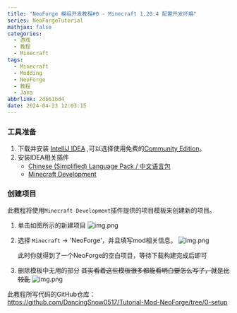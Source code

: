 ```yaml
---
title: "NeoForge 模组开发教程#0 - Minecraft 1.20.4 配置开发环境"
series: NeoForgeTutorial
mathjax: false
categories:
  - 游戏
  - 教程
  - Minecraft
tags:
  - Minecraft
  - Modding
  - NeoForge
  - 教程
  - Java
abbrlink: 2db61bd4
date: 2024-04-23 12:03:15
---
```


### 工具准备

1. 下载并安装 [IntelliJ IDEA](https://www.jetbrains.com/idea/)
   ,可以选择使用免费的[Community Edition](https://www.jetbrains.com/idea/download/download-thanks.html?platform=windows&code=IIC)。
2. 安装IDEA相关插件
    * [Chinese (Simplified) Language Pack / 中文语言包](https://plugins.jetbrains.com/plugin/13710-chinese-simplified-language-pack----)
    * [Minecraft Development](https://plugins.jetbrains.com/plugin/8327-minecraft-development)

### 创建项目

此教程将使用`Minecraft Development`插件提供的项目模板来创建新的项目。

1. 单击如图所示的新建项目
   ![img.png](1.png)
2. 选择 `Minecraft` -> 'NeoForge'，并且填写mod相关信息。
   ![img.png](2.png)

   此时你就得到了一个NeoForge的空白项目，等待下载构建完成后即可

3. 删除模板中无用的部分
   ~~其实看着这些模板很多都能看明白要怎么写了，就是比较乱~~
   ![img.png](3.png)

此教程所写代码的GitHub仓库：https://github.com/DancingSnow0517/Tutorial-Mod-NeoForge/tree/0-setup
